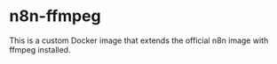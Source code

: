 # n8n-ffmpeg

This is a custom Docker image that extends the official n8n image with ffmpeg installed.

